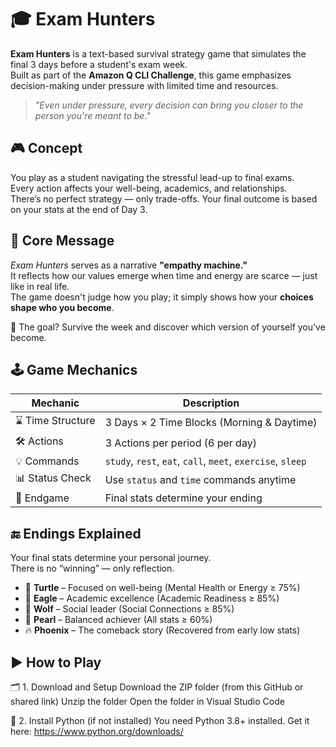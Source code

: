 # 🎓 Exam Hunters

**Exam Hunters** is a text-based survival strategy game that simulates the final 3 days before a student's exam week.  
Built as part of the **Amazon Q CLI Challenge**, this game emphasizes decision-making under pressure with limited time and resources.

> *"Even under pressure, every decision can bring you closer to the person you're meant to be."*

## 🎮 Concept

You play as a student navigating the stressful lead-up to final exams.  
Every action affects your well-being, academics, and relationships.  
There’s no perfect strategy — only trade-offs. Your final outcome is based on your stats at the end of Day 3.

## 🧠 Core Message

*Exam Hunters* serves as a narrative **"empathy machine."**  
It reflects how our values emerge when time and energy are scarce — just like in real life.  
The game doesn't judge how you play; it simply shows how your **choices shape who you become**.

🎯 The goal? Survive the week and discover which version of yourself you’ve become.

## 🕹️ Game Mechanics

| Mechanic         | Description                                                 |
|------------------|-------------------------------------------------------------|
| ⌛ Time Structure | 3 Days × 2 Time Blocks (Morning & Daytime)                  |
| 🛠️ Actions       | 3 Actions per period (6 per day)                            |
| 💡 Commands      | `study`, `rest`, `eat`, `call`, `meet`, `exercise`, `sleep` |
| 📊 Status Check  | Use `status` and `time` commands anytime                    |
| 🎯 Endgame       | Final stats determine your ending                           |

## 🔚 Endings Explained

Your final stats determine your personal journey.  
There is no “winning” — only reflection.

- 🐢 **Turtle** – Focused on well-being (Mental Health or Energy ≥ 75%)
- 🦅 **Eagle** – Academic excellence (Academic Readiness ≥ 85%)
- 🐺 **Wolf** – Social leader (Social Connections ≥ 85%)
- 💎 **Pearl** – Balanced achiever (All stats ≥ 60%)
- 🔥 **Phoenix** – The comeback story (Recovered from early low stats)

## ▶️ How to Play
🗂️ 1. Download and Setup
Download the ZIP folder (from this GitHub or shared link)
Unzip the folder
Open the folder in Visual Studio Code

🐍 2. Install Python (if not installed)
You need Python 3.8+ installed.
Get it here: https://www.python.org/downloads/
